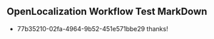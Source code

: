 ## OpenLocalization Workflow Test MarkDown
* 77b35210-02fa-4964-9b52-451e571bbe29 thanks!

<!--HONumber=Jul16_HO4-->


